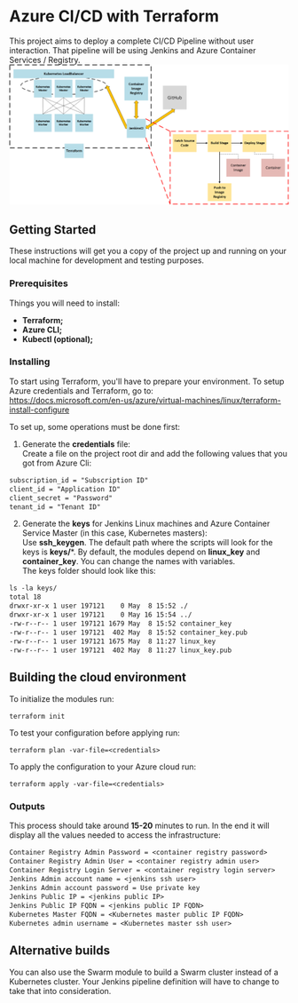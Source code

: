 # Azure CI/CD with Terraform  
This project aims to deploy a complete CI/CD Pipeline without user interaction. That pipeline will be using Jenkins and Azure Container Services / Registry.  
![Azure infrastructure example](docs/az_infra.png?raw=true)  
## Getting Started  
These instructions will get you a copy of the project up and running on your local machine for development and testing purposes.  
### Prerequisites  
Things you will need to install:  
* **Terraform;**
* **Azure CLI;**
* **Kubectl (optional);**
### Installing  
To start using Terraform, you'll have to prepare your environment. To setup Azure credentials and Terraform, go to:  
https://docs.microsoft.com/en-us/azure/virtual-machines/linux/terraform-install-configure  

To set up, some operations must be done first:  
1) Generate the **credentials** file:  
Create a file on the project root dir and add the following values that you got from Azure Cli:  
```
subscription_id = "Subscription ID"  
client_id = "Application ID"  
client_secret = "Password"  
tenant_id = "Tenant ID"  
```
2) Generate the **keys** for Jenkins Linux machines and Azure Container Service Master (in this case, Kubernetes masters):  
Use **ssh_keygen**. The default path where the scripts will look for the keys is **keys/***.
By default, the modules depend on **linux_key** and **container_key**. You can change the names with variables.  
The keys folder should look like this:
```
ls -la keys/
total 18
drwxr-xr-x 1 user 197121    0 May  8 15:52 ./
drwxr-xr-x 1 user 197121    0 May 16 15:54 ../
-rw-r--r-- 1 user 197121 1679 May  8 15:52 container_key
-rw-r--r-- 1 user 197121  402 May  8 15:52 container_key.pub
-rw-r--r-- 1 user 197121 1675 May  8 11:27 linux_key
-rw-r--r-- 1 user 197121  402 May  8 11:27 linux_key.pub
```
## Building the cloud environment
To initialize the modules run:
```
terraform init
```
To test your configuration before applying run:
```
terraform plan -var-file=<credentials>
```
To apply the configuration to your Azure cloud run:
```
terraform apply -var-file=<credentials>
```
### Outputs
This process should take around **15-20** minutes to run. In the end it will display all the values needed to access the infrastructure:  
```
Container Registry Admin Password = <container registry password>  
Container Registry Admin User = <container registry admin user>  
Container Registry Login Server = <container registry login server>  
Jenkins Admin account name = <jenkins ssh user>  
Jenkins Admin account password = Use private key  
Jenkins Public IP = <jenkins public IP>  
Jenkins Public IP FQDN = <jenkins public IP FQDN>  
Kubernetes Master FQDN = <Kubernetes master public IP FQDN>  
Kubernetes admin username = <Kubernetes master ssh user>  
```
## Alternative builds
You can also use the Swarm module to build a Swarm cluster instead of a Kubernetes cluster. Your Jenkins pipeline definition will have to change to take that into consideration.

